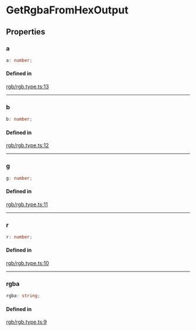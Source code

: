# GetRgbaFromHexOutput

## Properties

### a

```ts
a: number;
```

#### Defined in

[rgb/rgb.type.ts:13](https://github.com/Sillybit-io/colorhacks/blob/45b74b39d6ded2b71f4a5f8bced67fd323e8e403/src/features/rgb/rgb.type.ts#L13)

***

### b

```ts
b: number;
```

#### Defined in

[rgb/rgb.type.ts:12](https://github.com/Sillybit-io/colorhacks/blob/45b74b39d6ded2b71f4a5f8bced67fd323e8e403/src/features/rgb/rgb.type.ts#L12)

***

### g

```ts
g: number;
```

#### Defined in

[rgb/rgb.type.ts:11](https://github.com/Sillybit-io/colorhacks/blob/45b74b39d6ded2b71f4a5f8bced67fd323e8e403/src/features/rgb/rgb.type.ts#L11)

***

### r

```ts
r: number;
```

#### Defined in

[rgb/rgb.type.ts:10](https://github.com/Sillybit-io/colorhacks/blob/45b74b39d6ded2b71f4a5f8bced67fd323e8e403/src/features/rgb/rgb.type.ts#L10)

***

### rgba

```ts
rgba: string;
```

#### Defined in

[rgb/rgb.type.ts:9](https://github.com/Sillybit-io/colorhacks/blob/45b74b39d6ded2b71f4a5f8bced67fd323e8e403/src/features/rgb/rgb.type.ts#L9)

